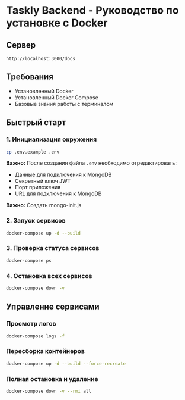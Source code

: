 # Taskly Backend - Руководство по установке с Docker

## Сервер

```
http://localhost:3000/docs
```

## Требования

- Установленный Docker
- Установленный Docker Compose
- Базовые знания работы с терминалом

## Быстрый старт

### 1. Инициализация окружения

```bash
cp .env.example .env
```

**Важно:** После создания файла `.env` необходимо отредактировать:

- Данные для подключения к MongoDB
- Секретный ключ JWT
- Порт приложения
- URL для подключения к MongoDB

**Важно:** Создать mongo-init.js

### 2. Запуск сервисов

```bash
docker-compose up -d --build
```

### 3. Проверка статуса сервисов

```bash
docker-compose ps
```

### 4. Остановка всех сервисов

```bash
docker-compose down -v
```

## Управление сервисами

### Просмотр логов

```bash
docker-compose logs -f
```

### Пересборка контейнеров

```bash
docker-compose up -d --build --force-recreate
```

### Полная остановка и удаление

```bash
docker-compose down -v --rmi all
```
